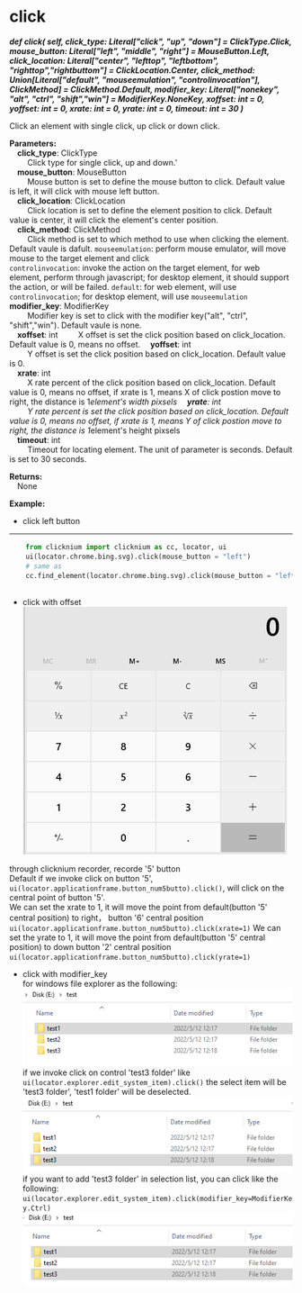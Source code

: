 # click
***def click(
        self,
        click_type: Literal["click", "up", "down"] = ClickType.Click,
        mouse_button: Literal["left", "middle", "right"] = MouseButton.Left,
        click_location: Literal["center", "lefttop", "leftbottom", "righttop","rightbuttom"] = ClickLocation.Center,
        click_method: Union[Literal["default", "mouseemulation", "controlinvocation"], ClickMethod] = ClickMethod.Default,
        modifier_key: Literal["nonekey", "alt", "ctrl", "shift","win"]  = ModifierKey.NoneKey,
        xoffset: int = 0,
        yoffset: int = 0,
        xrate: int = 0,
        yrate: int = 0,
        timeout: int = 30
    )***  

Click an element with single click, up click or down click.  

**Parameters:**  
    &emsp;**click_type**: ClickType   
        &emsp;&emsp; Click type for single click, up and down.'  
    &emsp;**mouse_button**: MouseButton  
        &emsp;&emsp; Mouse button is set to define the mouse button to click. Default value is left, it will click with mouse left button.  
    &emsp;**click_location**: ClickLocation  
        &emsp;&emsp; Click location is set to define the element position to click. Default value is center, it will click the element's center position.  
    &emsp;**click_method**: ClickMethod  
        &emsp;&emsp; Click method is set to which method to use when clicking the element. Default vaule is dafult.
        `mouseemulation`: perform mouse emulator, will move mouse to the target element and click  
        `controlinvocation`: invoke the action on the target element, for web element, perform through javascript; for desktop element, it should support the action, or will be failed.
        `default`: for web element, will use `controlinvocation`; for desktop element, will use `mouseemulation`
    &emsp;**modifier_key**: ModifierKey  
        &emsp;&emsp; Modifier key is set to click with the modifier key("alt", "ctrl", "shift","win"). Default vaule is none.    
    &emsp;**xoffset**: int 
        &emsp;&emsp; X offset is set the click position based on click_location. Default value is 0, means no offset. 
    &emsp;**yoffset**: int  
        &emsp;&emsp; Y offset is set the click position based on click_location. Default value is 0.  
    &emsp;**xrate**: int  
        &emsp;&emsp; X rate percent of the click position based on click_location. Default value is 0, means no offset, if xrate is 1, means X of click postion move to right, the distance is 1*element's width pixsels
    &emsp;**yrate**: int  
        &emsp;&emsp; Y rate percent is set the click position based on click_location. Default value is 0, means no offset, if xrate is 1, means Y of click postion move to right, the distance is 1*element's height pixsels   
    &emsp;**timeout**: int  
        &emsp;&emsp; Timeout for locating element. The unit of parameter is seconds. Default is set to 30 seconds.  

**Returns:**  
    &emsp;None

**Example:**

- click left button
***
```python
    from clicknium import clicknium as cc, locator, ui
    ui(locator.chrome.bing.svg).click(mouse_button = "left")
    # same as
    cc.find_element(locator.chrome.bing.svg).click(mouse_button = "left")
    
```

- click with offset  
![sample1](../../../img/click_sample1.png)

through clicknium recorder, recorde '5' button  
Default if we invoke click on button '5', `ui(locator.applicationframe.button_num5butto).click()`, will click on the central point of button '5'.  
We can set the xrate to 1, it will move the point from default(button '5' central position) to right， button '6' central position
`ui(locator.applicationframe.button_num5butto).click(xrate=1)`
We can set the yrate to 1, it will move the point from default(button '5' central position) to down button '2' central position
`ui(locator.applicationframe.button_num5butto).click(yrate=1)`  

- click with modifier_key  
for windows file explorer as the following:  
![sample2-1](../../../img/click_sample21.png)  
if we invoke click on control 'test3 folder' like  
`ui(locator.explorer.edit_system_item).click()`
the select item will be 'test3 folder', 'test1 folder' will be deselected.
![sample2-2](../../../img/click_sample22.png)  
if you want to add 'test3 folder' in selection list, you can click like the following:
`ui(locator.explorer.edit_system_item).click(modifier_key=ModifierKey.Ctrl)`
![sample2-3](../../../img/click_sample23.png) 